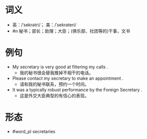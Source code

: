 # 词义
- 英：/ˈsekrətri/； 美：/ˈsekrəteri/
- #n 秘书；部长；助理；大臣；(俱乐部、社团等的)干事，文书
# 例句
- My secretary is very good at filtering my calls .
	- 我的秘书很会替我推掉不相干的电话。
- Please contact my secretary to make an appointment .
	- 请和我的秘书联系，预约一个时间。
- It was a typically robust performance by the Foreign Secretary .
	- 这是外交大臣典型的有信心的表现。
# 形态
- #word_pl secretaries
